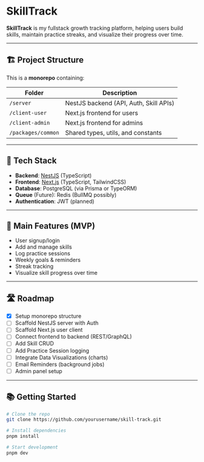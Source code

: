 # SkillTrack 

**SkillTrack** is my fullstack growth tracking platform, helping users build skills, maintain practice streaks, and visualize their progress over time.

---

## 🏗️ Project Structure

This is a **monorepo** containing:

| Folder              | Description                            |
|---------------------|----------------------------------------|
| `/server`        | NestJS backend (API, Auth, Skill APIs) |
| `/client-user`   | Next.js frontend for users             |
| `/client-admin`  | Next.js frontend for admins            |
| `/packages/common`    | Shared types, utils, and constants     |

---

## 🚀 Tech Stack

- **Backend**: [NestJS](https://nestjs.com/) (TypeScript)
- **Frontend**: [Next.js](https://nextjs.org/) (TypeScript, TailwindCSS)
- **Database**: PostgreSQL (via Prisma or TypeORM)
- **Queue** (Future): Redis (BullMQ possibly)
- **Authentication**: JWT (planned)

---

## 🎯 Main Features (MVP)

- User signup/login
- Add and manage skills
- Log practice sessions
- Weekly goals & reminders
- Streak tracking
- Visualize skill progress over time

---

## 🛣️ Roadmap

- [x] Setup monorepo structure
- [ ] Scaffold NestJS server with Auth
- [ ] Scaffold Next.js user client
- [ ] Connect frontend to backend (REST/GraphQL)
- [ ] Add Skill CRUD
- [ ] Add Practice Session logging
- [ ] Integrate Data Visualizations (charts)
- [ ] Email Reminders (background jobs)
- [ ] Admin panel setup

---

## 📚 Getting Started

```bash
# Clone the repo
git clone https://github.com/yourusername/skill-track.git

# Install dependencies
pnpm install

# Start development
pnpm dev
